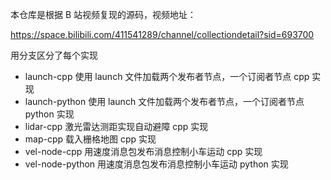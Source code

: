 本仓库是根据 B 站视频复现的源码，视频地址：

https://space.bilibili.com/411541289/channel/collectiondetail?sid=693700

用分支区分了每个实现

- launch-cpp 使用 launch 文件加载两个发布者节点，一个订阅者节点 cpp 实现
- launch-python 使用 launch 文件加载两个发布者节点，一个订阅者节点 python 实现
- lidar-cpp 激光雷达测距实现自动避障 cpp 实现
- map-cpp 载入栅格地图 cpp 实现
- vel-node-cpp 用速度消息包发布消息控制小车运动 cpp 实现
- vel-node-python 用速度消息包发布消息控制小车运动 python 实现
